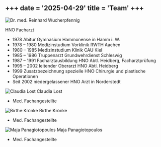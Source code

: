 +++
date = '2025-04-29'
title = 'Team'
+++
--- 

![Dr. med. Reinhard Wucherpfennig](/images/wucherpfennig.jpg)

HNO Facharzt

- 1978 Abitur Gymnasium Hammonense in Hamm i. W.
- 1978 – 1980 Medizinstudium Vorklinik RWTH Aachen
- 1980 – 1985 Medizinstudium Klinik CAU Kiel
- 1985 – 1986 Truppenarzt Grundwehrdienst Schleswig
- 1987 – 1991 Facharztausbildung HNO Abtl. Heidberg, Facharztprüfung
- 1995 – 2002 leitender Oberarzt HNO Abtl. Heidberg
- 1999 Zusatzbezeichnung spezielle HNO Chirurgie und plastische Operationen
- Seit 2002 niedergelassener HNO Arzt in Norderstedt

![Claudia Lost](/images/claudia.jpg)
Claudia Lost

- Med. Fachangestellte

![Birthe Krönke](/images/birthe.jpg)
Birthe Krönke

- Med. Fachangestellte

![Maja Panagiotopoulos](/images/maja.jpg)
Maja Panagiotopoulos

- Med. Fachangestellte

